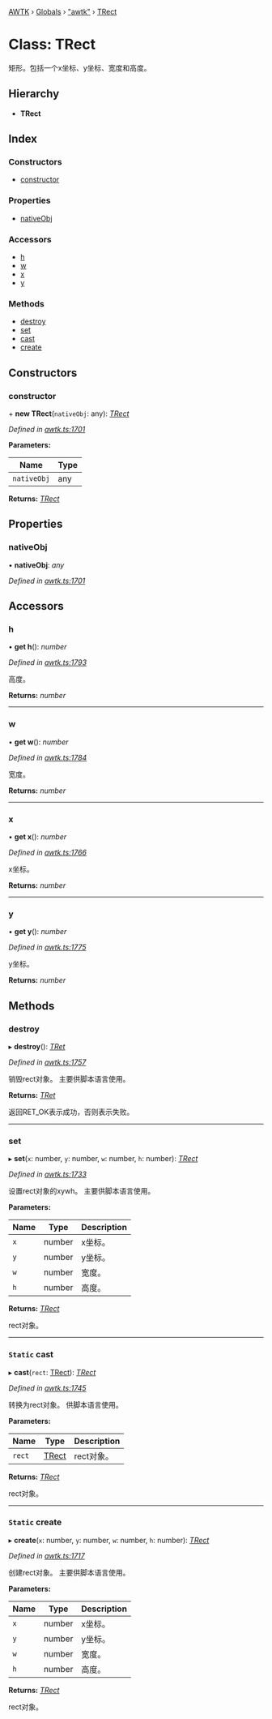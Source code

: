 [AWTK](../README.md) › [Globals](../globals.md) › ["awtk"](../modules/_awtk_.md) › [TRect](_awtk_.trect.md)

# Class: TRect

矩形。包括一个x坐标、y坐标、宽度和高度。

## Hierarchy

* **TRect**

## Index

### Constructors

* [constructor](_awtk_.trect.md#constructor)

### Properties

* [nativeObj](_awtk_.trect.md#nativeobj)

### Accessors

* [h](_awtk_.trect.md#h)
* [w](_awtk_.trect.md#w)
* [x](_awtk_.trect.md#x)
* [y](_awtk_.trect.md#y)

### Methods

* [destroy](_awtk_.trect.md#destroy)
* [set](_awtk_.trect.md#set)
* [cast](_awtk_.trect.md#static-cast)
* [create](_awtk_.trect.md#static-create)

## Constructors

###  constructor

\+ **new TRect**(`nativeObj`: any): *[TRect](_awtk_.trect.md)*

*Defined in [awtk.ts:1701](https://github.com/zlgopen/awtk-binding/blob/b368e0d/tools/code_gen/js/output/awtk.ts#L1701)*

**Parameters:**

Name | Type |
------ | ------ |
`nativeObj` | any |

**Returns:** *[TRect](_awtk_.trect.md)*

## Properties

###  nativeObj

• **nativeObj**: *any*

*Defined in [awtk.ts:1701](https://github.com/zlgopen/awtk-binding/blob/b368e0d/tools/code_gen/js/output/awtk.ts#L1701)*

## Accessors

###  h

• **get h**(): *number*

*Defined in [awtk.ts:1793](https://github.com/zlgopen/awtk-binding/blob/b368e0d/tools/code_gen/js/output/awtk.ts#L1793)*

高度。

**Returns:** *number*

___

###  w

• **get w**(): *number*

*Defined in [awtk.ts:1784](https://github.com/zlgopen/awtk-binding/blob/b368e0d/tools/code_gen/js/output/awtk.ts#L1784)*

宽度。

**Returns:** *number*

___

###  x

• **get x**(): *number*

*Defined in [awtk.ts:1766](https://github.com/zlgopen/awtk-binding/blob/b368e0d/tools/code_gen/js/output/awtk.ts#L1766)*

x坐标。

**Returns:** *number*

___

###  y

• **get y**(): *number*

*Defined in [awtk.ts:1775](https://github.com/zlgopen/awtk-binding/blob/b368e0d/tools/code_gen/js/output/awtk.ts#L1775)*

y坐标。

**Returns:** *number*

## Methods

###  destroy

▸ **destroy**(): *[TRet](../enums/_awtk_.tret.md)*

*Defined in [awtk.ts:1757](https://github.com/zlgopen/awtk-binding/blob/b368e0d/tools/code_gen/js/output/awtk.ts#L1757)*

销毁rect对象。 主要供脚本语言使用。

**Returns:** *[TRet](../enums/_awtk_.tret.md)*

返回RET_OK表示成功，否则表示失败。

___

###  set

▸ **set**(`x`: number, `y`: number, `w`: number, `h`: number): *[TRect](_awtk_.trect.md)*

*Defined in [awtk.ts:1733](https://github.com/zlgopen/awtk-binding/blob/b368e0d/tools/code_gen/js/output/awtk.ts#L1733)*

设置rect对象的xywh。 主要供脚本语言使用。

**Parameters:**

Name | Type | Description |
------ | ------ | ------ |
`x` | number | x坐标。 |
`y` | number | y坐标。 |
`w` | number | 宽度。 |
`h` | number | 高度。  |

**Returns:** *[TRect](_awtk_.trect.md)*

rect对象。

___

### `Static` cast

▸ **cast**(`rect`: [TRect](_awtk_.trect.md)): *[TRect](_awtk_.trect.md)*

*Defined in [awtk.ts:1745](https://github.com/zlgopen/awtk-binding/blob/b368e0d/tools/code_gen/js/output/awtk.ts#L1745)*

转换为rect对象。 供脚本语言使用。

**Parameters:**

Name | Type | Description |
------ | ------ | ------ |
`rect` | [TRect](_awtk_.trect.md) | rect对象。  |

**Returns:** *[TRect](_awtk_.trect.md)*

rect对象。

___

### `Static` create

▸ **create**(`x`: number, `y`: number, `w`: number, `h`: number): *[TRect](_awtk_.trect.md)*

*Defined in [awtk.ts:1717](https://github.com/zlgopen/awtk-binding/blob/b368e0d/tools/code_gen/js/output/awtk.ts#L1717)*

创建rect对象。 主要供脚本语言使用。

**Parameters:**

Name | Type | Description |
------ | ------ | ------ |
`x` | number | x坐标。 |
`y` | number | y坐标。 |
`w` | number | 宽度。 |
`h` | number | 高度。  |

**Returns:** *[TRect](_awtk_.trect.md)*

rect对象。
